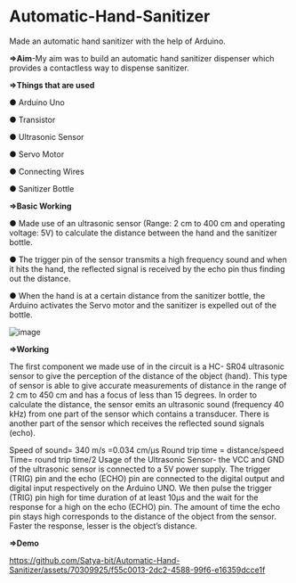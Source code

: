 # Automatic-Hand-Sanitizer
Made an automatic hand sanitizer with the help of Arduino.

**=>Aim**-My aim was to build an automatic hand sanitizer dispenser which provides a contactless way to dispense sanitizer.

**=>Things that are used**

● Arduino Uno

● Transistor

● Ultrasonic Sensor

● Servo Motor

● Connecting Wires

● Sanitizer Bottle

**=>Basic Working**

● Made use of an ultrasonic sensor (Range: 2 cm to 400 cm and operating voltage: 5V)
to calculate the distance between the hand and the sanitizer bottle.

● The trigger pin of the sensor transmits a high frequency sound and when it hits the hand,
the reflected signal is received by the echo pin thus finding out the distance.

● When the hand is at a certain distance from the sanitizer bottle, the Arduino activates the
Servo motor and the sanitizer is expelled out of the bottle.

![image](https://github.com/Satya-bit/Automatic-Hand-Sanitizer/assets/70309925/033213cc-2b3f-48bd-ad0f-a2c84bad8a6e)


**=>Working**

The first component we made use of in the circuit is a HC- SR04 ultrasonic sensor
to give the perception of the distance of the object (hand). This type of sensor is
able to give accurate measurements of distance in the range of 2 cm to 450 cm and
has a focus of less than 15 degrees. In order to calculate the distance, the sensor
emits an ultrasonic sound (frequency 40 kHz) from one part of the sensor which
contains a transducer. There is another part of the sensor which receives the
reflected sound signals (echo).

Speed of sound= 340 m/s
 =0.034 cm/µs
Round trip time = distance/speed
Time= round trip time/2
Usage of the Ultrasonic Sensor- the VCC and GND of the ultrasonic sensor is
connected to a 5V power supply. The trigger (TRIG) pin and the echo (ECHO) pin
are connected to the digital output and digital input respectively on the Arduino
UNO. We then pulse the trigger (TRIG) pin high for time duration of at least 10µs
and the wait for the response for a high on the echo (ECHO) pin. The amount of
time the echo pin stays high corresponds to the distance of the object from the
sensor. Faster the response, lesser is the object’s distance. 



**=>Demo**

https://github.com/Satya-bit/Automatic-Hand-Sanitizer/assets/70309925/f55c0013-2dc2-4588-99f6-e16359dcce1f




